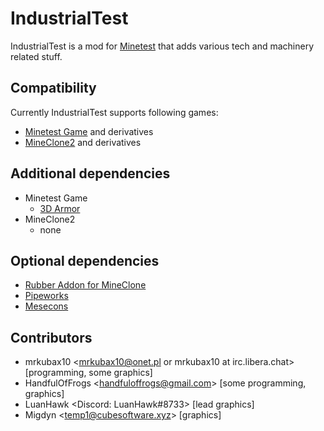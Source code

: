 # IndustrialTest
IndustrialTest is a mod for [Minetest](https://www.minetest.net/) that adds various tech and machinery related stuff.

## Compatibility
Currently IndustrialTest supports following games:
- [Minetest Game](https://content.minetest.net/packages/Minetest/minetest_game) and derivatives
- [MineClone2](https://content.minetest.net/packages/Wuzzy/mineclone2/) and derivatives

## Additional dependencies
- Minetest Game
    - [3D Armor](https://content.minetest.net/packages/stu/3d_armor)
- MineClone2
    - none

## Optional dependencies
- [Rubber Addon for MineClone](https://content.minetest.net/packages/biochemist/mcl_rubber)
- [Pipeworks](https://content.minetest.net/packages/VanessaE/pipeworks)
- [Mesecons](https://content.minetest.net/packages/Jeija/mesecons)

## Contributors
- mrkubax10 <mrkubax10@onet.pl or mrkubax10 at irc.libera.chat> [programming, some graphics]
- HandfulOfFrogs <<handfuloffrogs@gmail.com>> [some programming, graphics]
- LuanHawk <Discord: LuanHawk#8733> [lead graphics]
- Migdyn <<temp1@cubesoftware.xyz>> [graphics]
